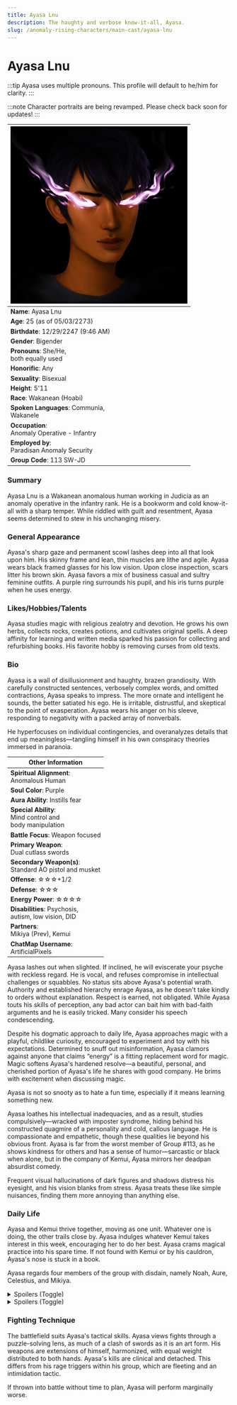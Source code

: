 ```yaml
---
title: Ayasa Lnu
description: The haughty and verbose know-it-all, Ayasa.
slug: /anomaly-rising-characters/main-cast/ayasa-lnu
---
```


# Ayasa Lnu

:::tip
Ayasa uses multiple pronouns. This profile will default to he/him for clarity.
:::

:::note
Character portraits are being revamped. Please check back soon for updates!
:::

<div class="leftCharacterProfile"> </div>

| ![Ayasa Lnu Image](/img/characters/ayasa.jpg) |
| --- |
|**Name**: Ayasa Lnu|
|**Age**: 25 (as of 05/03/2273)|
|**Birthdate**: 12/29/2247 (9:46 AM)|
|**Gender**: Bigender|
|**Pronouns**: She/He,<br/> both equally used|
|**Honorific**: Any|
|**Sexuality**: Bisexual|
|**Height**: 5'11|
|**Race**: Wakanean (Hoabi)|
|**Spoken Languages**: Communia,<br/> Wakanele|
|**Occupation**:<br/> Anomaly Operative - Infantry|
|**Employed by**:<br/> Paradisan Anomaly Security|
|**Group Code**: 113 SW-JD|


### Summary

Ayasa Lnu is a Wakanean anomalous human working in Judicia as an anomaly operative in the infantry rank. He is a bookworm and cold know-it-all with a sharp temper. While riddled with guilt and resentment, Ayasa seems determined to stew in his unchanging misery.

### General Appearance

Ayasa's sharp gaze and permanent scowl lashes deep into all that look upon him. His skinny frame and lean, thin muscles are lithe and agile. Ayasa wears black framed glasses for his low vision. Upon close inspection, scars litter his brown skin. Ayasa favors a mix of business casual and sultry feminine outfits. A purple ring surrounds his pupil, and his iris turns purple when he uses energy.

### Likes/Hobbies/Talents

Ayasa studies magic with religious zealotry and devotion. He grows his own herbs, collects rocks, creates potions, and cultivates original spells. A deep affinity for learning and written media sparked his passion for collecting and refurbishing books. His favorite hobby is removing curses from old texts.

### Bio

Ayasa is a wall of disillusionment and haughty, brazen grandiosity. With carefully constructed sentences, verbosely complex words, and omitted contractions, Ayasa speaks to impress. The more ornate and intelligent he sounds, the better satiated his ego. He is irritable, distrustful, and skeptical to the point of exasperation. Ayasa wears his anger on his sleeve, responding to negativity with a packed array of nonverbals.

He hyperfocuses on individual contingencies, and overanalyzes details that end up meaningless—tangling himself in his own conspiracy theories immersed in paranoia.

<div class="rightCharacterProfile"> </div>

|Other Information|
| --- |
|**Spiritual Alignment**:<br/> 	Anomalous Human|
|**Soul Color**: 	Purple|
|**Aura Ability**: 	Instills fear|
|**Special Ability**: 	<br/><spoiler>Mind control and<br/> body manipulation</spoiler>|
|**Battle Focus**: 	Weapon focused|
|**Primary Weapon**:<br/> 	Dual cutlass swords|
|**Secondary Weapon(s)**:<br/> 	Standard AO pistol and musket|
|**Offense**: ☆☆☆+1/2|
|**Defense**: ☆☆☆|
|**Energy Power**: ☆☆☆☆|
|**Disabilities**: 	Psychosis,<br/> autism, low vision, DID|
|**Partners**:<br/> 	Mikiya (Prev), Kemui|
|**ChatMap Username**:<br/> 	ArtificialPixels|


Ayasa lashes out when slighted. If inclined, he will eviscerate your psyche with reckless regard. He is vocal, and refuses compromise in intellectual challenges or squabbles. No status sits above Ayasa's potential wrath. Authority and established hierarchy enrage Ayasa, as he doesn't take kindly to orders without explanation. Respect is earned, not obligated. While Ayasa touts his skills of perception, any bad actor can bait him with bad-faith arguments and he is easily tricked. Many consider his speech condescending.

Despite his dogmatic approach to daily life, Ayasa approaches magic with a playful, childlike curiosity, encouraged to experiment and toy with his expectations. Determined to snuff out misinformation, Ayasa clamors against anyone that claims “energy” is a fitting replacement word for magic. Magic softens Ayasa's hardened resolve—a beautiful, personal, and cherished portion of Ayasa's life he shares with good company. He brims with excitement when discussing magic.

Ayasa is not so snooty as to hate a fun time, especially if it means learning something new.

Ayasa loathes his intellectual inadequacies, and as a result, studies compulsively—wracked with imposter syndrome, hiding behind his constructed quagmire of a personality and cold, callous language. He is compassionate and empathetic, though these qualities lie beyond his obvious front. Ayasa is far from the worst member of Group #113, as he shows kindness for others and has a sense of humor—sarcastic or black when alone, but in the company of Kemui, Ayasa mirrors her deadpan absurdist comedy.

Frequent visual hallucinations of dark figures and shadows distress his eyesight, and his vision blanks from stress. Ayasa treats these like simple nuisances, finding them more annoying than anything else.

### Daily Life

Ayasa and Kemui thrive together, moving as one unit. Whatever one is doing, the other trails close by. Ayasa indulges whatever Kemui takes interest in this week, encouraging her to do her best. Ayasa crams magical practice into his spare time. If not found with Kemui or by his cauldron, Ayasa's nose is stuck in a book.

Ayasa regards four members of the group with disdain, namely Noah, Aure, Celestius, and Mikiya.

<details>
  <summary>Spoilers (Toggle)</summary>
  <div>
Ayasa is a rebel spy in charge of gathering war information. His anger springs from the group's needless violence and Paradiso apologia.
  </div>
</details>


<details>
  <summary>Spoilers (Toggle)</summary>
  <div>
Ayasa's complicated feelings for Mikiya alienates them from mutual understanding, which compiles into mounting rage Ayasa cannot justify. Their storied history, Ayasa and Mikiya's fleeting childhood romance, is uncomfortable for Ayasa. He is torn between nostalgia for the fabricated simplicity of the Mikiya from his childhood, and the resentment of a Mikiya he can't recognize. Ayasa sees the dark side of Mikiya that had formed in Ayasa's absence. He dehumanizes and simplifies Mikiya into an inhuman monster. He loathes that Mikiya, the one he trusted, is a captain and stands for everything Ayasa hates.

Mikiya reminds Ayasa of how he used to behave before he became a rebel, and it's misdirected self-loathing. He loves, hates, mourns Mikiya, and wishes him dead.
  </div>
</details>

### Fighting Technique

The battlefield suits Ayasa's tactical skills. Ayasa views fights through a puzzle-solving lens, as much of a clash of swords as it is an art form. His weapons are extensions of himself, harmonized, with equal weight distributed to both hands. Ayasa's kills are clinical and detached. This differs from his rage triggers within his group, which are fleeting and an intimidation tactic.

If thrown into battle without time to plan, Ayasa will perform marginally worse.